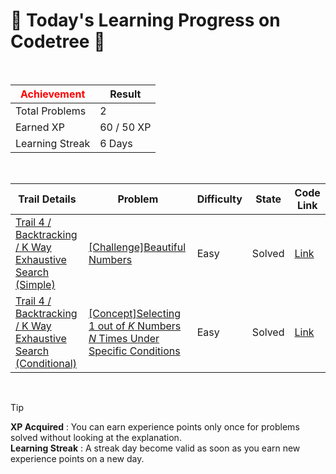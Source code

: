 # 🌲 Today's Learning Progress on Codetree 🌲

<br />

| <span style="color:red;display:block;text-align:center;"> **Achievement**</span> | Result |
|---|---|
|Total Problems| 2 |
| Earned XP | 60 / 50 XP |
| Learning Streak | 6 Days |

<br />

|Trail Details|Problem|Difficulty|State|Code Link|
|---|---|---|---|---|
|[Trail 4 / Backtracking / K Way Exhaustive Search (Simple)](https://www.codetree.ai/trail-info/intermediate-low/)|[[Challenge]Beautiful Numbers](https://www.codetree.ai/trails/complete/curated-cards/challenge-beautiful-number/)|Easy|Solved|[Link](https://github.com/ChoYSPRO/codeTree/blob/main/250220/%EC%95%84%EB%A6%84%EB%8B%A4%EC%9A%B4%20%EC%88%98/beautiful-number.java)|
|[Trail 4 / Backtracking / K Way Exhaustive Search (Conditional)](https://www.codetree.ai/trail-info/intermediate-low/)|[[Concept]Selecting 1 out of $K$ Numbers $N$ Times Under Specific Conditions](https://www.codetree.ai/trails/complete/curated-cards/intro-n-permutations-of-k-with-repetition-under-constraint/)|Easy|Solved|[Link](https://github.com/ChoYSPRO/codeTree/blob/main/250220/%ED%8A%B9%EC%A0%95%20%EC%A1%B0%EA%B1%B4%EC%97%90%20%EB%A7%9E%EA%B2%8C%20K%EA%B0%9C%20%EC%A4%91%EC%97%90%201%EA%B0%9C%EB%A5%BC%20N%EB%B2%88%20%EB%BD%91%EA%B8%B0/n-permutations-of-k-with-repetition-under-constraint.java)|


<br />

> [!TIP]
> **XP Acquired** : You can earn experience points only once for problems solved without looking at the explanation.  
> **Learning Streak** : A streak day become valid as soon as you earn new experience points on a new day.

